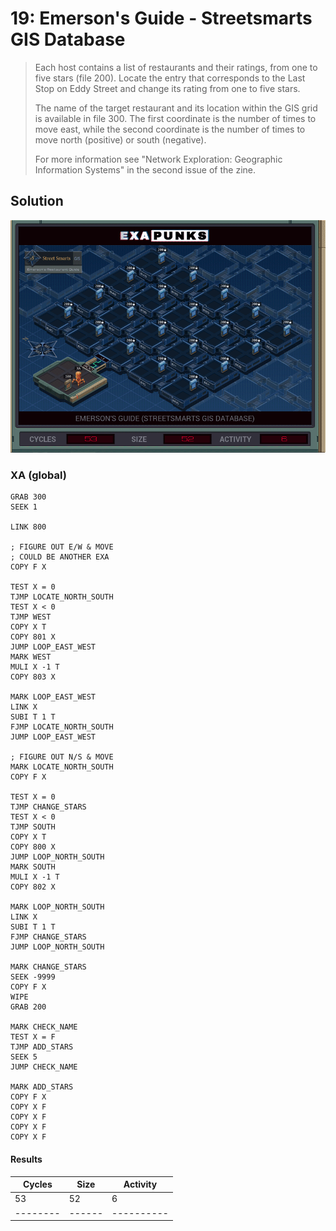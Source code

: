# 19: Emerson's Guide - Streetsmarts GIS Database

> Each host contains a list of restaurants and their ratings, from one to five stars (file 200). Locate the entry that corresponds to the Last Stop on Eddy Street and change its rating from one to five stars.
> 
> The name of the target restaurant and its location within the GIS grid is available in file 300. The first coordinate is the number of times to move east, while the second coordinate is the number of times to move north (positive) or south (negative).
> 
> For more information see "Network Exploration: Geographic Information Systems" in the second issue of the zine.

## Solution

<div align="center"><img src="EXAPUNKS - Emerson's Guide (53, 52, 6, 2022-12-05-19-32-52).gif" /></div>

### XA (global)
```exa
GRAB 300
SEEK 1

LINK 800

; FIGURE OUT E/W & MOVE
; COULD BE ANOTHER EXA
COPY F X

TEST X = 0
TJMP LOCATE_NORTH_SOUTH
TEST X < 0
TJMP WEST
COPY X T
COPY 801 X
JUMP LOOP_EAST_WEST
MARK WEST
MULI X -1 T
COPY 803 X

MARK LOOP_EAST_WEST
LINK X
SUBI T 1 T
FJMP LOCATE_NORTH_SOUTH
JUMP LOOP_EAST_WEST

; FIGURE OUT N/S & MOVE
MARK LOCATE_NORTH_SOUTH
COPY F X

TEST X = 0
TJMP CHANGE_STARS
TEST X < 0
TJMP SOUTH
COPY X T
COPY 800 X
JUMP LOOP_NORTH_SOUTH
MARK SOUTH
MULI X -1 T
COPY 802 X

MARK LOOP_NORTH_SOUTH
LINK X
SUBI T 1 T
FJMP CHANGE_STARS
JUMP LOOP_NORTH_SOUTH

MARK CHANGE_STARS
SEEK -9999
COPY F X
WIPE
GRAB 200

MARK CHECK_NAME
TEST X = F
TJMP ADD_STARS
SEEK 5
JUMP CHECK_NAME

MARK ADD_STARS
COPY F X
COPY X F
COPY X F
COPY X F
COPY X F
```

#### Results
| Cycles | Size | Activity |
|--------|------|----------|
| 53     | 52   | 6        |
|--------|------|----------|
